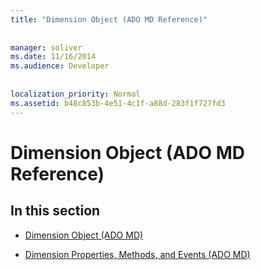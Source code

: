 ```yaml
---
title: "Dimension Object (ADO MD Reference)"
  
  
manager: soliver
ms.date: 11/16/2014
ms.audience: Developer
 
  
localization_priority: Normal
ms.assetid: b48c853b-4e51-4c1f-a88d-283f1f727fd3
---
```


# Dimension Object (ADO MD Reference)

## In this section

- [Dimension Object (ADO MD)](dimension-object-ado-md.md)
    
- [Dimension Properties, Methods, and Events (ADO MD)](dimension-properties-methods-and-events-ado-md.md)
    

